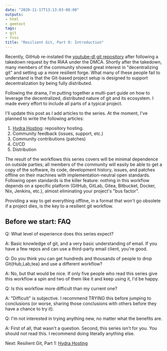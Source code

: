 ```yaml
---
date: "2020-11-17T13:13:03-08:00"
outputs:
- html
- gemtext
tags:
- git
- foss
title: "Resilient Git, Part 0: Introduction"
---
```


Recently, GitHub re-instated the [youtube-dl git
repository](https://github.com/ytdl-org/youtube-dl) after following a takedown
request by the RIAA under the DMCA. Shortly after the takedown, many members of the
community showed great interest in "decentralizing git" and setting up a more
resilient forge. What many of these people fail to understand is that the Git-based
project setup is designed to support decentralization by being fully distributed.

Following the drama, I'm putting together a multi-part guide on how to leverage the
decentralized, distributed nature of git and its ecosystem. I made every effort to
include all parts of a typical project.

I'll update this post as I add articles to the series. At the moment, I've planned to
write the following articles:

1.  [Hydra Hosting](../../../2020/11/18/git-workflow-1.html): repository hosting.
2.  Community feedback (issues, support, etc.)
3.  Community contributions (patches)
4.  CI/CD
5.  Distribution

The result of the workflows this series covers will be minimal dependence on outside
parties; all members of the community will easily be able to get a copy of the
software, its code, development history, issues, and patches offline on their
machines with implementation-neutral open standards. Following open standards is the
killer feature: nothing in this workflow depends on a specific platform (GitHub,
GitLab, Gitea, Bitbucket, Docker, Nix, Jenkins, etc.), almost eliminating your
project's "bus factor".

Providing a way to get everything offline, in a format that won't go obsolete if a
project dies, is the key to a resilient git workflow.

## Before we start: FAQ

Q: What level of experience does this series expect?

A: Basic knowledge of git, and a very basic understanding of email. If you have a few
repos and can use a third-party email client, you're good.

Q: Do you think you can get hundreds and thousands of people to drop Git{Hub,Lab,tea}
and use a different workflow?

A: No, but that would be nice. If only five people who read this series give this
workflow a spin and two of them like it and keep using it, I'd be happy.

Q: Is this workflow more difficult than my current one?

A: "Difficult" is subjective. I recommend TRYING this before jumping to conclusions
(or worse, sharing those conclusions with others before they have a chance to try
it).

Q: I'm not interested in trying anything new, no matter what the benefits are.

A: First of all, that wasn't a question. Second, this series isn't for you. You
should not read this. I recommend doing literally anything else.

Next: Resilient Git, Part 1: [Hydra Hosting](../../../2020/11/18/git-workflow-1.html)
